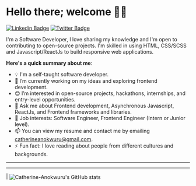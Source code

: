# Hello there; welcome 👋🏾

[![Linkedin Badge](https://img.shields.io/badge/-catherineanokwuru-blue?style=for-the-badge&logo=Linkedin&logoColor=white&link=https://www.linkedin.com/in/catherineanokwuru)](https://www.linkedin.com/in/catherine-anokwuru-5a4694199/) [![Twitter Badge](https://img.shields.io/badge/-@CatorKate-1ca0f1?style=for-the-badge&logo=twitter&logoColor=white&link=https://twitter.com/CatorKate)](https://twitter.com/Cat_or_Kate)

I'm a Software Developer, I love sharing my knowledge and I'm open to contributing to open-source projects. I'm skilled in using HTML, CSS/SCSS and Javascript/ReactJs to build responsive web applications.

**Here's a quick summary about me**:

- 💡 I'm a self-taught software developer.
- 🌱 I’m currently working on my ideas and exploring frontend development.
- 😊 I’m interested in open-source projects, hackathons, internships, and entry-level opportunities.
- 💬 Ask me about Frontend development, Asynchronous Javascript, ReactJs, and Frontend frameworks and libraries.
- 💼 Job interests: Software Engineer, Frontend Engineer (Intern or Junior level).
- 📫 You can view my resume and contact me by emailing catherineanokwuru@gmail.com.
- ⚡ Fun fact: I love reading about people from different cultures and backgrounds.
---

---

| <img align="center" src="https://github-readme-stats.vercel.app/api?username=Catherine-Anokwuru&show_icons=true&include_all_commits=true&hide_border=true" alt="Catherine-Anokwuru's GitHub stats" />
